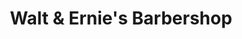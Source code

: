 ---
title: "Walt & Ernie's Barbershop"
url: /hanover/walt-and-ernies-barbershop/
shop: hairdresser
---